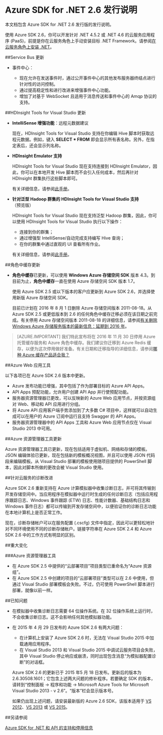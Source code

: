 <properties 
   pageTitle="Azure SDK for .NET 2.6 发行说明" 
   description="Azure SDK for .NET 2.6 发行说明" 
   services="app-service/web" 
   documentationCenter=".net" 
   authors="Juliako" 
   manager="dwrede" 
   editor=""/>

<tags
	ms.service="app-service"
	ms.date="12/02/2015"
	wacn.date="01/29/2016"/>


# Azure SDK for .NET 2.6 发行说明

本文档包含 Azure SDK for .NET 2.6 发行版的发行说明。

使用 Azure SDK 2.6，你可以开发针对 .NET 4.5.2 或 .NET 4.6 的云服务应用程序 (PaaS)，前提是你在云服务角色上手动安装目标 .NET Framework。请参阅[在云服务角色上安装 .NET](/documentation/articles/cloud-services-dotnet-install-dotnet/)。


##Service Bus 更新

- 事件中心： 

	- 现在允许在发送事件时，通过公开事件中心的其他发布服务器终结点进行针对性的访问控制。
	- 通过提高稳定性和进行改进来增强事件中心功能。
	- 增加了对基于 WebSocket 且适用于消息传送和事件中心的 Amqp 协议的支持。

##HDInsight Tools for Visual Studio 更新

- **IntelliSense 增强功能**：远程元数据建议

	现在，HDInsight Tools for Visual Studio 支持在你编辑 Hive 脚本时获取远程元数据。例如，键入 **SELECT * FROM** 即会显示所有表名称。另外，在指定表后，还会显示列名称。

- **HDInsight Emulator 支持**

	HDInsight Tools for Visual Studio 现在支持连接到 HDInsight Emulator，因此，你可以在本地开发 Hive 脚本而不会引入任何成本，然后再针对 HDInsight 群集执行这些脚本即可。

	有关详细信息，请参阅[此手册](/documentation/articles/hdinsight-hadoop-emulator-get-started/)。

- **针对泛型 Hadoop 群集的 HDInsight Tools for Visual Studio 支持**（预览版）

	HDInsight Tools for Visual Studio 现在支持泛型 Hadoop 群集，因此，你可以使用 HDInsight Tools for Visual Studio 执行以下操作：

	- 连接到你的群集； 
	- 通过增强型 IntelliSense/自动完成支持编写 Hive 查询； 
	- 在你的群集中通过直观的 UI 查看所有作业。 

	有关详细信息，请参阅[此手册](/documentation/articles/hdinsight-hadoop-emulator-get-started/)。

##角色中缓存更新

- **角色中缓存**已更新，可以使用 **Windows Azure 存储空间 SDK** 版本 4.3。到目前为止，**角色中缓存**一直在使用 Azure 存储空间 SDK 版本 1.7。

	使用 Azure SDK 2.5 或以下版本的客户应更新到 Azure SDK 2.6，并选择使用新版 Azure 存储空间 SDK。

	目前已计划在 2016 年 8 月 1 日删除 Azure 存储空间版本 2011-08-18。从 Azure SDK 2.5 或更低版本到 2.6 的任何角色中缓存迁移必须在该日期之前完成。有关停用 Azure 存储空间版本 2011-08-18 的详细信息，请参阅[有关删除 Windows Azure 存储服务版本的最新信息：延期到 2016 年](http://blogs.msdn.com/b/windowsazurestorage/archive/2015/10/19/microsoft-azure-storage-service-version-removal-update-extension-to-2016.aspx)。

>[AZURE.IMPORTANT] 我们特此宣布将在 2016 年 11 月 30 日停用 Azure 托管缓存服务和 Azure 角色中缓存。我们建议你迁移到 Azure Redis 缓存，以便为这次停用做好准备。有关日期和迁移指导的详细信息，请参阅[哪种 Azure 缓存产品适合我？](/documentation/articles/cache-faq#which-azure-cache-offering-is-right-for-me)

##Azure Web 应用工具

以下各项已在 Azure SDK 2.6 版本中更新。

- Azure 发布功能已增强，其中包括了作为部署目标的 Azure API Apps。
- API Apps 预配功能，允许用户创建 API App 并行使预配功能。
- 服务器资源管理器已更改，可以反映新的 Azure Web 应用节点，并按资源组对 Web、移动和 API 应用进行分组。
- 将 Azure API 应用客户端手势添加到了大多数 C# 项目中，这样就可以自动生成可以在用户的 Azure 订阅中运行且支持 Swagger 的 API Apps。
- 服务器资源管理器中的 API Apps 工具和 Azure Web 应用节点仅在 Visual Studio 2013 中可用。 

##Azure 资源管理器工具更新

Azure 资源管理器工具已更新，现在包括适用于虚拟机、网络和存储的模板。JSON 编辑体验已更新，现在包括新的模板概况视图，并且可以使用 JSON 代码段来编辑模板。从 Visual Studio 部署的模板使用随项目提供的 PowerShell 脚本，因此对脚本所做的更改会被 Visual Studio 使用。

##针对云服务的诊断改进

Azure SDK 2.6 重新支持在 Azure 计算模拟器中收集诊断日志，并可将其传输到开发存储空间中。当应用程序在模拟器中运行时生成的任何诊断日志（包括应用程序跟踪日志、Windows 事件跟踪 (ETW) 日志、性能计数器、基础结构日志和 Windows 事件日志）都可以传输到开发存储空间中，以便验证你的诊断日志功能在本地计算机上是否正常工作。

现在，诊断存储帐户可以在服务配置 (.cscfg) 文件中指定，因此可以更轻松地针对不同环境使用不同的诊断存储帐户。链接字符串在 Azure SDK 2.4 和 Azure SDK 2.6 中的工作方式有明显的区别。

##重大变化

###Azure 资源管理器工具 

- 在 Azure SDK 2.5 中提供的“云部署项目”项目类型已重命名为“Azure 资源组”。
- 在 Azure SDK 2.5 中创建的项目的“云部署项目”类型可以在 2.6 中使用，但通过 Visual Studio 部署模板会失败。不过，仍可使用 PowerShell 脚本进行部署，就像以前一样。
 
##已知问题

- 在模拟器中收集诊断日志需要 64 位操作系统。在 32 位操作系统上运行时，不会收集诊断日志。这不会影响任何其他模拟器功能。 

- 在 2015 年 4 月 29 日发布的 Azure SDK 2.6 有两大问题：

	- 在计算机上安装了 Azure SDK 2.6 时，无法在 Visual Studio 2015 中加载通用应用程序。
	- 在 Visual Studio 2013 和 Visual Studio 2015 中调试云服务项目会失败，其中 Visual Studio 停止响应或崩溃，同时出现包含消息“为模拟器配置诊断”的对话框。
	
	Azure SDK 2.6 的更新已于 2015 年5 月 18 日发布。更新后的版本为 2.6.30508.1601；它包含上述两大问题的修补程序。若要确定 SDK 的版本，请转到“控制面板 -> 程序和功能 -> Microsoft Azure Tools for Microsoft Visual Studio 2013 - v 2.6”。“版本”栏会显示版本号。

	如果仍出现上述问题，请安装最新版的 Azure 2.6 SDK，该版本适用于 [VS 2012](http://go.microsoft.com/fwlink/p/?linkid=323511&clcid=0x409)、[VS 2013](https://www.microsoft.com/web/handlers/webpi.ashx/getinstaller/VWDOrVs2013AzurePack.appids) 或 [VS 2015](http://go.microsoft.com/fwlink/?linkid=518003&clcid=0x409)。
 
##另请参阅

[Azure SDK for .NET 和 API 的支持和停用信息](https://msdn.microsoft.com/zh-cn/library/azure/dn479282.aspx/)

<!---HONumber=Mooncake_0118_2016-->